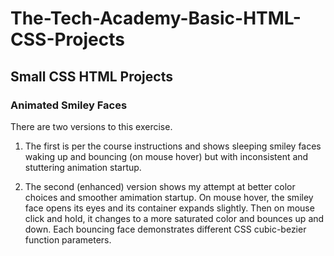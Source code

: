 # The-Tech-Academy-Basic-HTML-CSS-Projects
## Small CSS HTML Projects

### Animated Smiley Faces
There are two versions to this exercise.  
1. The first is per the course instructions and shows sleeping smiley faces waking up and bouncing (on mouse hover) but with inconsistent and stuttering animation startup. 

2. The second (enhanced) version shows my attempt at better color choices and smoother amimation startup. On mouse hover, the 
smiley face opens its eyes and its container expands slightly.  Then on mouse click and hold, it changes to a more saturated color 
and bounces up and down.  Each bouncing face demonstrates different CSS cubic-bezier function parameters.
